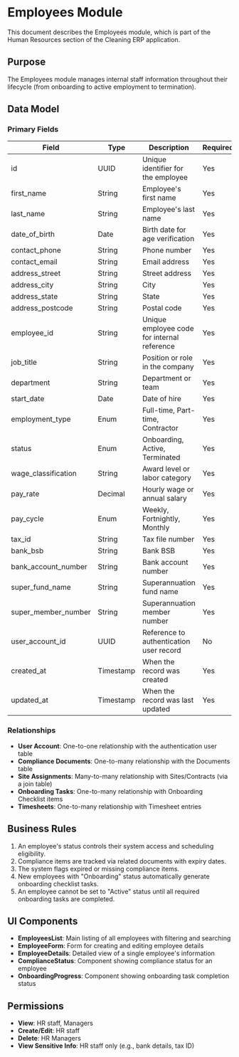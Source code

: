 
# Employees Module

This document describes the Employees module, which is part of the Human Resources section of the Cleaning ERP application.

## Purpose

The Employees module manages internal staff information throughout their lifecycle (from onboarding to active employment to termination).

## Data Model

### Primary Fields

| Field               | Type           | Description                                     | Required |
|---------------------|----------------|-------------------------------------------------|----------|
| id                  | UUID           | Unique identifier for the employee              | Yes      |
| first_name          | String         | Employee's first name                           | Yes      |
| last_name           | String         | Employee's last name                            | Yes      |
| date_of_birth       | Date           | Birth date for age verification                 | Yes      |
| contact_phone       | String         | Phone number                                    | Yes      |
| contact_email       | String         | Email address                                   | Yes      |
| address_street      | String         | Street address                                  | Yes      |
| address_city        | String         | City                                            | Yes      |
| address_state       | String         | State                                           | Yes      |
| address_postcode    | String         | Postal code                                     | Yes      |
| employee_id         | String         | Unique employee code for internal reference     | Yes      |
| job_title           | String         | Position or role in the company                 | Yes      |
| department          | String         | Department or team                              | Yes      |
| start_date          | Date           | Date of hire                                    | Yes      |
| employment_type     | Enum           | Full-time, Part-time, Contractor                | Yes      |
| status              | Enum           | Onboarding, Active, Terminated                  | Yes      |
| wage_classification | String         | Award level or labor category                   | Yes      |
| pay_rate            | Decimal        | Hourly wage or annual salary                    | Yes      |
| pay_cycle           | Enum           | Weekly, Fortnightly, Monthly                    | Yes      |
| tax_id              | String         | Tax file number                                 | Yes      |
| bank_bsb            | String         | Bank BSB                                        | Yes      |
| bank_account_number | String         | Bank account number                             | Yes      |
| super_fund_name     | String         | Superannuation fund name                        | Yes      |
| super_member_number | String         | Superannuation member number                    | Yes      |
| user_account_id     | UUID           | Reference to authentication user record         | No       |
| created_at          | Timestamp      | When the record was created                     | Yes      |
| updated_at          | Timestamp      | When the record was last updated                | Yes      |

### Relationships

- **User Account**: One-to-one relationship with the authentication user table
- **Compliance Documents**: One-to-many relationship with the Documents table
- **Site Assignments**: Many-to-many relationship with Sites/Contracts (via a join table)
- **Onboarding Tasks**: One-to-many relationship with Onboarding Checklist items
- **Timesheets**: One-to-many relationship with Timesheet entries

## Business Rules

1. An employee's status controls their system access and scheduling eligibility.
2. Compliance items are tracked via related documents with expiry dates.
3. The system flags expired or missing compliance items.
4. New employees with "Onboarding" status automatically generate onboarding checklist tasks.
5. An employee cannot be set to "Active" status until all required onboarding tasks are completed.

## UI Components

- **EmployeesList**: Main listing of all employees with filtering and searching
- **EmployeeForm**: Form for creating and editing employee details
- **EmployeeDetails**: Detailed view of a single employee's information
- **ComplianceStatus**: Component showing compliance status for an employee
- **OnboardingProgress**: Component showing onboarding task completion status

## Permissions

- **View**: HR staff, Managers
- **Create/Edit**: HR staff
- **Delete**: HR Managers
- **View Sensitive Info**: HR staff only (e.g., bank details, tax ID)

